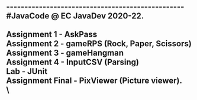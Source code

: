 -------------------------------------------------\
#JavaCode @ EC JavaDev 2020-22.\
\
Assignment 1 - AskPass\
Assignment 2 - gameRPS (Rock, Paper, Scissors)\
Assignment 3 - gameHangman\
Assignment 4 - InputCSV (Parsing)\
Lab - JUnit\
Assignment Final - PixViewer (Picture viewer).\
\
-------------------------------------------------

